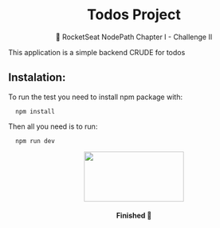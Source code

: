 <h1 align="center">Todos Project</h1>

<p align="center">🚀 RocketSeat NodePath Chapter I - Challenge II</p>

<p>This application is a simple backend CRUDE for todos</p>

<h2>
  Instalation:
</h2>

<p> To run the test you need to install npm package with: </p>

```
  npm install 
```

<p>Then all you need is to run: </p>

```
  npm run dev
```


<div align="center">
  <img align="center" width="200" height="100" src="https://user-images.githubusercontent.com/36713266/217617182-12f315a2-3507-4841-b652-fea0a1c13cf3.svg"/>
</div>

<h4 align="center"> 
	Finished 🚀
</h4>
